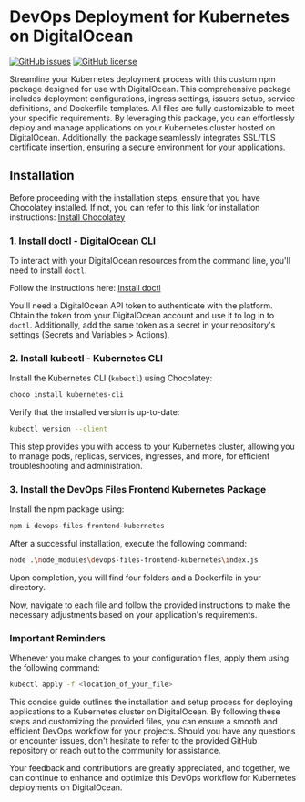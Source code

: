 # DevOps Deployment for Kubernetes on DigitalOcean

[![GitHub issues](https://img.shields.io/github/issues/nilamadhab47/devops-files-frontend-kubernetes)](https://github.com/nilamadhab47/devops-files-frontend-kubernetes/issues)
[![GitHub license](https://img.shields.io/github/license/nilamadhab47/devops-files-frontend-kubernetes)](https://github.com/nilamadhab47/devops-files-frontend-kubernetes/blob/main/LICENSE)

Streamline your Kubernetes deployment process with this custom npm package designed for use with DigitalOcean. This comprehensive package includes deployment configurations, ingress settings, issuers setup, service definitions, and Dockerfile templates. All files are fully customizable to meet your specific requirements. By leveraging this package, you can effortlessly deploy and manage applications on your Kubernetes cluster hosted on DigitalOcean. Additionally, the package seamlessly integrates SSL/TLS certificate insertion, ensuring a secure environment for your applications.

## Installation

Before proceeding with the installation steps, ensure that you have Chocolatey installed. If not, you can refer to this link for installation instructions: [Install Chocolatey](https://chocolatey.org/install)

### 1. Install doctl - DigitalOcean CLI

To interact with your DigitalOcean resources from the command line, you'll need to install `doctl`.

Follow the instructions here: [Install doctl](https://docs.digitalocean.com/reference/doctl/how-to/install/)

You'll need a DigitalOcean API token to authenticate with the platform. Obtain the token from your DigitalOcean account and use it to log in to `doctl`. Additionally, add the same token as a secret in your repository's settings (Secrets and Variables > Actions).

### 2. Install kubectl - Kubernetes CLI

Install the Kubernetes CLI (`kubectl`) using Chocolatey:

```bash
choco install kubernetes-cli
```

Verify that the installed version is up-to-date: 

```bash
kubectl version --client
```
This step provides you with access to your Kubernetes cluster, allowing you to manage pods, replicas, services, ingresses, and more, for efficient troubleshooting and administration.

### 3. Install the DevOps Files Frontend Kubernetes Package
Install the npm package using:

```bash
npm i devops-files-frontend-kubernetes
```
After a successful installation, execute the following command:

```bash
node .\node_modules\devops-files-frontend-kubernetes\index.js
```

Upon completion, you will find four folders and a Dockerfile in your directory.

Now, navigate to each file and follow the provided instructions to make the necessary adjustments based on your application's requirements.

### Important Reminders
Whenever you make changes to your configuration files, apply them using the following command:

```bash
kubectl apply -f <location_of_your_file>
```

This concise guide outlines the installation and setup process for deploying applications to a Kubernetes cluster on DigitalOcean. By following these steps and customizing the provided files, you can ensure a smooth and efficient DevOps workflow for your projects. Should you have any questions or encounter issues, don't hesitate to refer to the provided GitHub repository or reach out to the community for assistance.

Your feedback and contributions are greatly appreciated, and together, we can continue to enhance and optimize this DevOps workflow for Kubernetes deployments on DigitalOcean.